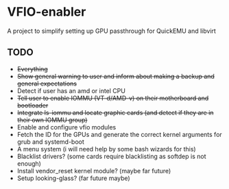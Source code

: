 # VFIO-enabler
A project to simplify setting up GPU passthrough for QuickEMU and libvirt


## TODO
* ~~Everything~~
* ~~Show general warning to user and inform about making a backup and general expectations~~
* Detect if user has an amd or intel CPU
* ~~Tell user to enable IOMMU (VT-d/AMD-v) on their motherboard and bootloader~~
* ~~Integrate ls-iommu and locate graphic cards (and detect if they are in their own IOMMU group)~~
* Enable and configure vfio modules
* Fetch the ID for the GPUs and generate the correct kernel arguments for grub and systemd-boot
* A menu system (i will need help by some bash wizards for this)
* Blacklist drivers? (some cards require blacklisting as softdep is not enough)
* Install vendor_reset kernel module? (maybe far future)
* Setup looking-glass? (far future maybe)